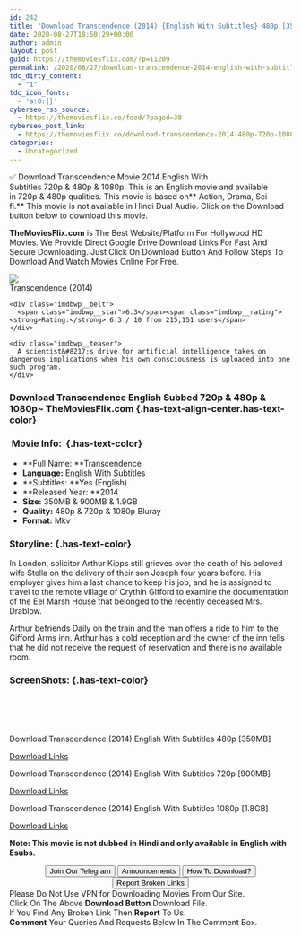```yaml
---
id: 242
title: 'Download Transcendence (2014) {English With Subtitles} 480p [350MB] || 720p [900MB] || 1080p [1.9GB]'
date: 2020-08-27T18:50:29+00:00
author: admin
layout: post
guid: https://themoviesflix.com/?p=11209
permalink: /2020/08/27/download-transcendence-2014-english-with-subtitles-480p-350mb-720p-900mb-1080p-1-9gb/
tdc_dirty_content:
  - "1"
tdc_icon_fonts:
  - 'a:0:{}'
cyberseo_rss_source:
  - https://themoviesflix.co/feed/?paged=38
cyberseo_post_link:
  - https://themoviesflix.co/download-transcendence-2014-480p-720p-1080p/
categories:
  - Uncategorized
---
```

✅ Download Transcendence&nbsp;Movie&nbsp;2014 English With Subtitles&nbsp;720p&nbsp;&&nbsp;480p&nbsp;& 1080p. This is an English movie and available in&nbsp;720p&nbsp;&&nbsp;480p&nbsp;qualities. This movie is based on**&nbsp;Action, Drama, Sci-fi.**&nbsp;This movie is not available in Hindi Dual Audio. Click on the Download button below to download this movie.

**TheMoviesFlix.com**&nbsp;is The Best Website/Platform For Hollywood HD Movies. We Provide Direct Google Drive Download Links For Fast And Secure Downloading. Just Click On Download Button And Follow Steps To Download And Watch Movies Online For Free.

<div class="imdbwp imdbwp--movie dark">
  <div class="imdbwp__thumb">
    <a class="imdbwp__link" target="_blank" title="Transcendence" href="https://www.imdb.com/title/tt2209764/" rel="nofollow noopener noreferrer"><img class="imdbwp__img" src="https://m.media-amazon.com/images/M/MV5BMTc1MjQ3ODAyOV5BMl5BanBnXkFtZTgwNjI1NDQ0MTE@._V1_SX300.jpg" /></a>
  </div>
  
  <div class="imdbwp__content">
    <div class="imdbwp__header">
      <span class="imdbwp__title">Transcendence</span> (2014)
    </div>
    
    <div class="imdbwp__belt">
      <span class="imdbwp__star">6.3</span><span class="imdbwp__rating"><strong>Rating:</strong> 6.3 / 10 from 215,151 users</span>
    </div>
    
    <div class="imdbwp__teaser">
      A scientist&#8217;s drive for artificial intelligence takes on dangerous implications when his own consciousness is uploaded into one such program.
    </div>
  </div>
</div>

### Download Transcendence English Subbed 720p & 480p & 1080p~ TheMoviesFlix.com {.has-text-align-center.has-text-color}

### &nbsp;Movie Info:&nbsp; {.has-text-color}

  * **Full Name:&nbsp;**Transcendence
  * **Language:**&nbsp;English With Subtitles
  * **Subtitles:&nbsp;**Yes (English)
  * **Released Year:&nbsp;**2014
  * **Size:**&nbsp;350MB & 900MB & 1.9GB
  * **Quality:**&nbsp;480p & 720p & 1080p Bluray
  * **Format:**&nbsp;Mkv

### Storyline: {.has-text-color}

In London, solicitor Arthur Kipps still grieves over the death of his beloved wife Stella on the delivery of their son Joseph four years before. His employer gives him a last chance to keep his job, and he is assigned to travel to the remote village of Crythin Gifford to examine the documentation of the Eel Marsh House that belonged to the recently deceased Mrs. Drablow.

Arthur befriends Daily on the train and the man offers a ride to him to the Gifford Arms inn. Arthur has a cold reception and the owner of the inn tells that he did not receive the request of reservation and there is no available room.

### ScreenShots: {.has-text-color}

<div class="wp-block-image">
  <figure class="aligncenter"><img src="https://i.imgur.com/7n7adNm.png" alt /></figure>
</div>

<div class="wp-block-image">
  <figure class="aligncenter"><img src="https://i.imgur.com/cLLaJW2.png" alt /></figure>
</div>

<div class="wp-block-image">
  <figure class="aligncenter"><img src="https://i.imgur.com/lTybwAJ.png" alt /></figure>
</div>

<div class="wp-block-image">
  <figure class="aligncenter"><img src="https://i.imgur.com/oZATM1G.png" alt /></figure>
</div>

<div class="wp-block-image">
  <figure class="aligncenter"><img src="https://i.imgur.com/YrdMaBI.png" alt /></figure>
</div>

<p class="has-text-align-center has-text-color has-medium-font-size">
  Download Transcendence (2014) English With Subtitles 480p [350MB]
</p>

<span class="mb-center maxbutton-3-center"><span class="maxbutton-3-container mb-container"><a class="maxbutton-3 maxbutton maxbutton-post-button" target="_blank" rel="nofollow noopener noreferrer" href="https://coinquint.com/a7638/"><span class="mb-text">Download Links</span></a></span></span>

<p class="has-text-align-center has-text-color has-medium-font-size">
  Download Transcendence (2014) English With Subtitles 720p [900MB]
</p>

<span class="mb-center maxbutton-3-center"><span class="maxbutton-3-container mb-container"><a class="maxbutton-3 maxbutton maxbutton-post-button" target="_blank" rel="nofollow noopener noreferrer" href="https://coinquint.com/a7650/"><span class="mb-text">Download Links</span></a></span></span>

<p class="has-text-align-center has-text-color has-medium-font-size">
  Download Transcendence (2014) English With Subtitles 1080p [1.8GB]
</p>

<span class="mb-center maxbutton-3-center"><span class="maxbutton-3-container mb-container"><a class="maxbutton-3 maxbutton maxbutton-post-button" target="_blank" rel="nofollow noopener noreferrer" href="https://coinquint.com/a7655/"><span class="mb-text">Download Links</span></a></span></span>

<p class="has-vivid-red-color has-text-color">
  <strong>Note: This movie is not dubbed in Hindi and only available in English with Esubs.</strong>
</p>

<center>
</center>

<center>
  <a href="https://t.me/themoviesflixcom" target="_blank" data-wpel-link="external" rel="nofollow external noopener noreferrer"><button class="button button5">Join Our Telegram</button></a> <a href="https://themoviesflix.co/download-transcendence-2014-480p-720p-1080p/#" target="_blank" data-wpel-link="external" rel="nofollow external noopener noreferrer"><button class="button button5">Announcements</button></a> <a href="https://themoviesflix.com/how-to-download/" target="_blank" data-wpel-link="external" rel="nofollow external noopener noreferrer"><button class="button button5">How To Download?</button></a> <a href="https://themoviesflix.co/download-transcendence-2014-480p-720p-1080p/#" target="_blank" data-wpel-link="external" rel="nofollow external noopener noreferrer"><button class="button button5">Report Broken Links</button></a>
</center>

<div class="alert alert-danger">
  Please Do Not Use VPN for Downloading Movies From Our Site.
</div>

<div class="alert alert-success">
  Click On The Above <strong>Download Button</strong> Download File.
</div>

<div class="alert alert-warning">
  If You Find Any Broken Link Then <strong>Report</strong> To Us.
</div>

<div class="alert alert-info">
  <strong>Comment</strong> Your Queries And Requests Below In The Comment Box.
</div>